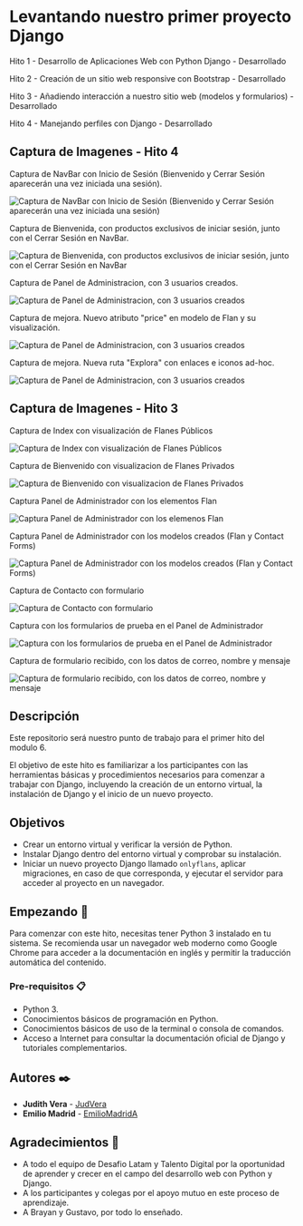 # Levantando nuestro primer proyecto Django

Hito 1 - Desarrollo de Aplicaciones Web con Python Django - Desarrollado

Hito 2 - Creación de un sitio web responsive con Bootstrap - Desarrollado

Hito 3 - Añadiendo interacción a nuestro sitio web (modelos y formularios) - Desarrollado

Hito 4 - Manejando perfiles con Django - Desarrollado

## Captura de Imagenes - Hito 4

Captura de NavBar con Inicio de Sesión (Bienvenido y Cerrar Sesión aparecerán una vez iniciada una sesión).

![Captura de NavBar con Inicio de Sesión (Bienvenido y Cerrar Sesión aparecerán una vez iniciada una sesión)](projecto_onlyflans/web/static/img/hito4-1.jpg)

Captura de Bienvenida, con productos exclusivos de iniciar sesión, junto con el Cerrar Sesión en NavBar.

![Captura de Bienvenida, con productos exclusivos de iniciar sesión, junto con el Cerrar Sesión en NavBar](projecto_onlyflans/web/static/img/hito4-2.jpg)

Captura de Panel de Administracion, con 3 usuarios creados.

![Captura de Panel de Administracion, con 3 usuarios creados](projecto_onlyflans/web/static/img/hito4-5.jpg)

Captura de mejora. Nuevo atributo "price" en modelo de Flan y su visualización.

![Captura de Panel de Administracion, con 3 usuarios creados](projecto_onlyflans/web/static/img/hito4-3.jpg)

Captura de mejora. Nueva ruta "Explora" con enlaces e iconos ad-hoc.

![Captura de Panel de Administracion, con 3 usuarios creados](projecto_onlyflans/web/static/img/hito4-4.jpg)



## Captura de Imagenes - Hito 3

Captura de Index con visualización de Flanes Públicos

![Captura de Index con visualización de Flanes Públicos](projecto_onlyflans/web/static/img/captura1.jpg)

Captura de Bienvenido con visualizacion de Flanes Privados

![Captura de Bienvenido con visualizacion de Flanes Privados](projecto_onlyflans/web/static/img/captura2.jpg)

Captura Panel de Administrador con los elementos Flan

![Captura Panel de Administrador con los elemenos Flan](projecto_onlyflans/web/static/img/captura5.jpg)

Captura Panel de Administrador con los modelos creados (Flan y Contact Forms)

![Captura Panel de Administrador con los modelos creados (Flan y Contact Forms)](projecto_onlyflans/web/static/img/captura4.jpg)

Captura de Contacto con formulario

![Captura de Contacto con formulario](projecto_onlyflans/web/static/img/captura3.jpg)

Captura con los formularios de prueba en el Panel de Administrador

![Captura con los formularios de prueba en el Panel de Administrador](projecto_onlyflans/web/static/img/captura6.jpg)

Captura de formulario recibido, con los datos de correo, nombre y mensaje

![Captura de formulario recibido, con los datos de correo, nombre y mensaje](projecto_onlyflans/web/static/img/captura7.jpg)

## Descripción

Este repositorio será nuestro punto de trabajo para el primer hito del modulo 6.

El objetivo de este hito es familiarizar a los participantes con las herramientas básicas y procedimientos necesarios para comenzar a trabajar con Django, incluyendo la creación de un entorno virtual, la instalación de Django y el inicio de un nuevo proyecto.

## Objetivos

- Crear un entorno virtual y verificar la versión de Python.
- Instalar Django dentro del entorno virtual y comprobar su instalación.
- Iniciar un nuevo proyecto Django llamado `onlyflans`, aplicar migraciones, en caso de que corresponda, y ejecutar el servidor para acceder al proyecto en un navegador.

## Empezando 🚀

Para comenzar con este hito, necesitas tener Python 3 instalado en tu sistema. Se recomienda usar un navegador web moderno como Google Chrome para acceder a la documentación en inglés y permitir la traducción automática del contenido.

### Pre-requisitos 📋

- Python 3.
- Conocimientos básicos de programación en Python.
- Conocimientos básicos de uso de la terminal o consola de comandos.
- Acceso a Internet para consultar la documentación oficial de Django y tutoriales complementarios.

## Autores ✒️

- **Judith Vera** - [JudVera](https://github.com/JudVera)
- **Emilio Madrid** - [EmilioMadridA](https://github.com/EmilioMadridA)

## Agradecimientos 🎁

- A todo el equipo de Desafio Latam y Talento Digital por la oportunidad de aprender y crecer en el campo del desarrollo web con Python y Django.
- A los participantes y colegas por el apoyo mutuo en este proceso de aprendizaje.
- A Brayan y Gustavo, por todo lo enseñado.